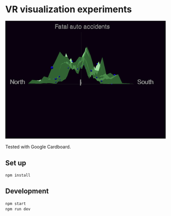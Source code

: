 # VR visualization experiments

![animation](./animation.gif)

Tested with Google Cardboard.

## Set up
```bash
npm install
```

## Development

```bash
npm start
npm run dev
```
